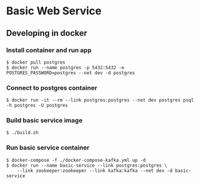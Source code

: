 Basic Web Service
=================

## Developing in docker

### Install container and run app

```
$ docker pull postgres
$ docker run --name postgres -p 5432:5432 -e POSTGRES_PASSWORD=postgres --net dev -d postgres
```

### Connect to postgres container

```
$ docker run -it --rm --link postgres:postgres --net dev postgres psql -h postgres -U postgres
```

### Build basic service image

```
$ ./build.sh
```

### Run basic service container

```
$ docker-compose -f ./docker-compose-kafka.yml up -d
$ docker run --name basic-service --link postgres:postgres \
    --link zookeeper:zookeeper --link kafka:kafka --net dev -d basic-service
```